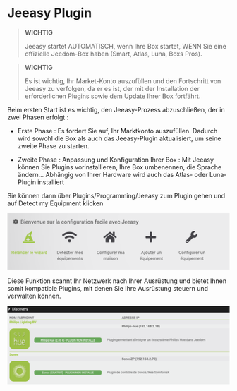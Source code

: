 # Jeeasy Plugin


>**WICHTIG**
>
> Jeeasy startet AUTOMATISCH, wenn Ihre Box startet, WENN Sie eine offizielle Jeedom-Box haben (Smart, Atlas, Luna, Boxs Pros).

>**WICHTIG**
>
> Es ist wichtig, Ihr Market-Konto auszufüllen und den Fortschritt von Jeeasy zu verfolgen, da er es ist, der mit der Installation der erforderlichen Plugins sowie dem Update Ihrer Box fortfährt.




Beim ersten Start ist es wichtig, den Jeeasy-Prozess abzuschließen, der in zwei Phasen erfolgt :


- Erste Phase : Es fordert Sie auf, Ihr Marktkonto auszufüllen. Dadurch wird sowohl die Box als auch das Jeeasy-Plugin aktualisiert, um seine zweite Phase zu starten.

- Zweite Phase : Anpassung und Konfiguration Ihrer Box : Mit Jeeasy können Sie Plugins vorinstallieren, Ihre Box umbenennen, die Sprache ändern... Abhängig von Ihrer Hardware wird auch das Atlas- oder Luna-Plugin installiert



Sie können dann über Plugins/Programming/Jeeasy zum Plugin gehen und auf Detect my Equipment klicken

![menu Jeeasy](../images/menuJeeasy.png)


Diese Funktion scannt Ihr Netzwerk nach Ihrer Ausrüstung und bietet Ihnen somit kompatible Plugins, mit denen Sie Ihre Ausrüstung steuern und verwalten können.

![Decouverte Network](../images/networkdiscover.png)





